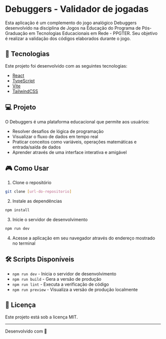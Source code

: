# Debuggers - Validador de jogadas

Esta aplicação é um complemento do jogo analógico Debuggers desenvolvido na disciplina de Jogos na Educação do Programa de Pós-Graduação em Tecnologias Educacionais em Rede - PPGTER.
Seu objetivo é realizar a validação dos códigos elaborados durante o jogo.

## 🚀 Tecnologias

Este projeto foi desenvolvido com as seguintes tecnologias:

- [React](https://react.dev/)
- [TypeScript](https://www.typescriptlang.org/)
- [Vite](https://vitejs.dev/)
- [TailwindCSS](https://tailwindcss.com/)

## 💻 Projeto

O Debuggers é uma plataforma educacional que permite aos usuários:

- Resolver desafios de lógica de programação
- Visualizar o fluxo de dados em tempo real
- Praticar conceitos como variáveis, operações matemáticas e entrada/saída de dados
- Aprender através de uma interface interativa e amigável

## 🎮 Como Usar

1. Clone o repositório
```bash
git clone [url-do-repositorio]
```

2. Instale as dependências
```bash
npm install
```

3. Inicie o servidor de desenvolvimento
```bash
npm run dev
```

4. Acesse a aplicação em seu navegador através do endereço mostrado no terminal

## 🛠️ Scripts Disponíveis

- `npm run dev` - Inicia o servidor de desenvolvimento
- `npm run build` - Gera a versão de produção
- `npm run lint` - Executa a verificação de código
- `npm run preview` - Visualiza a versão de produção localmente

## 📝 Licença

Este projeto está sob a licença MIT.

---

Desenvolvido com 💜
